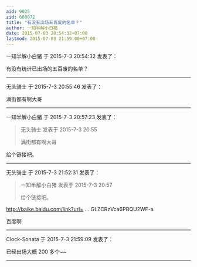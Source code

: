 ```yaml
---
aid: 9025
zid: 600072
title: "有没有出场五百废的名单？"
author: 一知半解小白猪
date: 2015-07-03 20:54:32+07:00
lastmod: 2015-07-03 21:59:00+07:00
---
```


一知半解小白猪 于 2015-7-3 20:54:32 发表了：

有没有统计已出场的五百废的名单？

---

无头骑士 于 2015-7-3 20:55:46 发表了：

满街都有啊大哥

---

一知半解小白猪 于 2015-7-3 20:57:23 发表了：

> 无头骑士 发表于 2015-7-3 20:55
>
> 满街都有啊大哥

给个链接吧。

---

无头骑士 于 2015-7-3 21:52:31 发表了：

> 一知半解小白猪 发表于 2015-7-3 20:57
>
> 给个链接吧。

http://baike.baidu.com/link?url= ... GLZCRzVca6PBQU2WF-a

百度啊

---

Clock-Sonata 于 2015-7-3 21:59:09 发表了：

已经出场大概 200 多个~~

---

